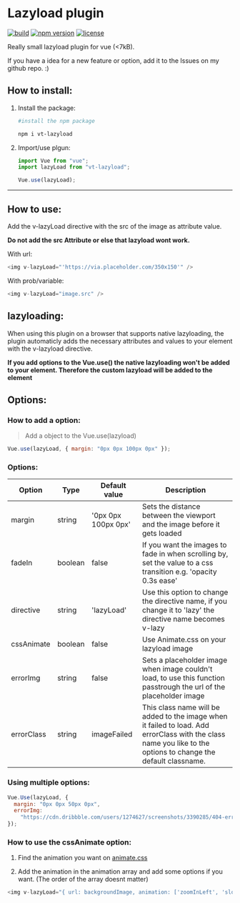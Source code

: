 # Lazyload plugin

[![build](https://img.shields.io/badge/build-passing-brightgreen?style=flat-square)](https://www.npmjs.com/package/vt-lazyload)
[![npm version](https://img.shields.io/badge/npm-v1.1.6-blue?style=flat-square)](https://www.npmjs.com/package/vt-lazyload)
[![license](https://img.shields.io/badge/license-MIT-brightgreen?style=flat-square)](https://www.npmjs.com/package/vt-lazyload)

Really small lazyload plugin for vue (<7kB).

If you have a idea for a new feature or option, add it to the Issues on my github repo. :)

## How to install:

1. Install the package:

   ```bash
   #install the npm package

   npm i vt-lazyload
   ```

2. Import/use plgun:

   ```javascript
   import Vue from "vue";
   import lazyLoad from "vt-lazyload";

   Vue.use(lazyLoad);
   ```

---

## How to use:

Add the v-lazyLoad directive with the src of the image as attribute value.

**Do not add the src Attribute or else that lazyload wont work.**

With url:

```javascript
<img v-lazyLoad="'https://via.placeholder.com/350x150'" />
```

With prob/variable:

```javascript
<img v-lazyLoad="image.src" />
```

## lazyloading:

When using this plugin on a browser that supports native lazyloading, the plugin automaticly adds the necessary attributes and values to your element with the v-lazyload directive.

**If you add options to the Vue.use() the native lazyloading won't be added to your element. Therefore the custom lazyload will be added to the element**

## Options:

### How to add a option:

> Add a object to the Vue.use(lazyload)

```javascript
Vue.use(lazyLoad, { margin: "0px 0px 100px 0px" });
```

### Options:

| Option     | Type    | Default value       | Description                                                                                                                                                    |
| ---------- | ------- | ------------------- | -------------------------------------------------------------------------------------------------------------------------------------------------------------- |
| margin     | string  | '0px 0px 100px 0px' | Sets the distance between the viewport and the image before it gets loaded                                                                                     |
| fadeIn     | boolean | false               | If you want the images to fade in when scrolling by, set the value to a css transition e.g. 'opacity 0.3s ease'                                                |
| directive  | string  | 'lazyLoad'          | Use this option to change the directive name, if you change it to 'lazy' the directive name becomes v-lazy                                                     |
| cssAnimate | boolean | false               | Use Animate.css on your lazyload image                                                                                                                         |
| errorImg   | string  | false               | Sets a placeholder image when image couldn't load, to use this function passtrough the url of the placeholder image                                            |
| errorClass | string  | imageFailed         | This class name will be added to the image when it failed to load. Add errorClass with the class name you like to the options to change the default classname. |

### Using multiple options:

```javascript
Vue.Use(lazyLoad, {
  margin: "0px 0px 50px 0px",
  errorImg:
    "https://cdn.dribbble.com/users/1274627/screenshots/3390285/404-error-sad-boat-800x600.jpg"
});
```

### How to use the cssAnimate option:

1. Find the animation you want on [animate.css](https://daneden.github.io/animate.css/)

2. Add the animation in the animation array and add some options if you want. (The order of the array doesnt matter)

```javascript
<img v-lazyLoad="{ url: backgroundImage, animation: ['zoomInLeft', 'slower'] }" />
```
